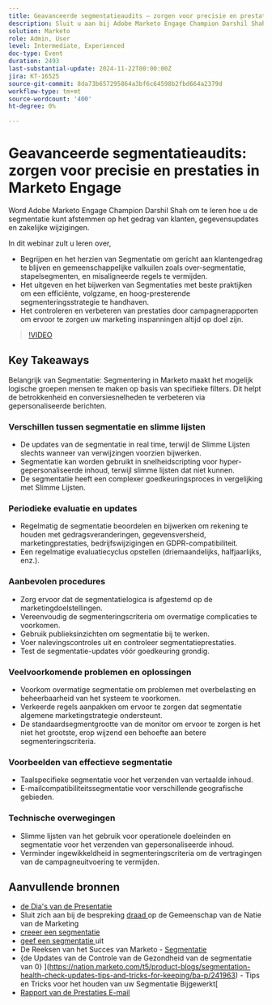 ```yaml
---
title: Geavanceerde segmentatieaudits — zorgen voor precisie en prestaties in Marketo Engage
description: Sluit u aan bij Adobe Marketo Engage Champion Darshil Shah om geavanceerde segmentatieaudits onder de knie te krijgen, te leren segmentatiestrategieën te optimaliseren, af te stemmen op het gedrag van de klant, de GDPR-compatibiliteit te behouden en de marketingprestaties te verbeteren met behulp van best practices en realtime updates.
solution: Marketo
role: Admin, User
level: Intermediate, Experienced
doc-type: Event
duration: 2493
last-substantial-update: 2024-11-22T00:00:00Z
jira: KT-16525
source-git-commit: 8da73b657295864a3bf6c64598b2fbd664a2379d
workflow-type: tm+mt
source-wordcount: '400'
ht-degree: 0%

---
```



# Geavanceerde segmentatieaudits: zorgen voor precisie en prestaties in Marketo Engage

Word Adobe Marketo Engage Champion Darshil Shah om te leren hoe u de segmentatie kunt afstemmen op het gedrag van klanten, gegevensupdates en zakelijke wijzigingen.

In dit webinar zult u leren over,

* Begrijpen en het herzien van Segmentatie om gericht aan klantengedrag te blijven en gemeenschappelijke valkuilen zoals over-segmentatie, stapelsegmenten, en misaligneerde regels te vermijden.
* Het uitgeven en het bijwerken van Segmentaties met beste praktijken om een efficiënte, volgzame, en hoog-presterende segmenteringsstrategie te handhaven.
* Het controleren en verbeteren van prestaties door campagnerapporten om ervoor te zorgen uw marketing inspanningen altijd op doel zijn.

>[!VIDEO](https://video.tv.adobe.com/v/3439383/?learn=on&enablevpops)

## Key Takeaways

Belangrijk van Segmentatie: Segmentering in Marketo maakt het mogelijk logische groepen mensen te maken op basis van specifieke filters. Dit helpt de betrokkenheid en conversiesnelheden te verbeteren via gepersonaliseerde berichten.

### Verschillen tussen segmentatie en slimme lijsten

* De updates van de segmentatie in real time, terwijl de Slimme Lijsten slechts wanneer van verwijzingen voorzien bijwerken.
* Segmentatie kan worden gebruikt in snelheidscripting voor hyper-gepersonaliseerde inhoud, terwijl slimme lijsten dat niet kunnen.
* De segmentatie heeft een complexer goedkeuringsproces in vergelijking met Slimme Lijsten.

### Periodieke evaluatie en updates

* Regelmatig de segmentatie beoordelen en bijwerken om rekening te houden met gedragsveranderingen, gegevensversheid, marketingprestaties, bedrijfswijzigingen en GDPR-compatibiliteit.
* Een regelmatige evaluatiecyclus opstellen (driemaandelijks, halfjaarlijks, enz.).

### Aanbevolen procedures

* Zorg ervoor dat de segmentatielogica is afgestemd op de marketingdoelstellingen.
* Vereenvoudig de segmenteringscriteria om overmatige complicaties te voorkomen.
* Gebruik publieksinzichten om segmentatie bij te werken.
* Voer nalevingscontroles uit en controleer segmentatieprestaties.
* Test de segmentatie-updates vóór goedkeuring grondig.

### Veelvoorkomende problemen en oplossingen

* Voorkom overmatige segmentatie om problemen met overbelasting en beheerbaarheid van het systeem te voorkomen.
* Verkeerde regels aanpakken om ervoor te zorgen dat segmentatie algemene marketingstrategie ondersteunt.
* De standaardsegmentgrootte van de monitor om ervoor te zorgen is het niet het grootste, erop wijzend een behoefte aan betere segmenteringscriteria.

### Voorbeelden van effectieve segmentatie

* Taalspecifieke segmentatie voor het verzenden van vertaalde inhoud.
* E-mailcompatibiliteitssegmentatie voor verschillende geografische gebieden.

### Technische overwegingen

* Slimme lijsten van het gebruik voor operationele doeleinden en segmentatie voor het verzenden van gepersonaliseerde inhoud.
* Verminder ingewikkeldheid in segmenteringscriteria om de vertragingen van de campagneuitvoering te vermijden.

## Aanvullende bronnen

* [ de Dia&#39;s van de Presentatie ](https://engage.adobe.com/rs/360-KCI-804/images/AME_Learn%20From%20your%20peers%20Webinar_Advanced%20Segmentation%20Audits.pdf?version=0)
* Sluit zich aan bij de bespreking [ draad ](https://nation.marketo.com/t5/product-discussions/register-now-learn-from-your-peers-advanced-segmentation-audits/td-p/353460) op de Gemeenschap van de Natie van de Marketing
* [ creeer een segmentatie ](https://experienceleague.adobe.com/en/docs/marketo/using/product-docs/personalization/segmentation-and-snippets/segmentation/create-a-segmentation)
* [ geef een segmentatie ](https://experienceleague.adobe.com/en/docs/marketo/using/product-docs/personalization/segmentation-and-snippets/segmentation/edit-a-segmentation) uit
* De Reeksen van het Succes van Marketo - [ Segmentatie ](https://nation.marketo.com/t5/product-blogs/marketo-success-series-segmentation/ba-p/304969)
* {de Updates van de Controle van de Gezondheid van de segmentatie van 0} ](https://nation.marketo.com/t5/product-blogs/segmentation-health-check-updates-tips-and-tricks-for-keeping/ba-p/241963) - Tips en Tricks voor het houden van uw Segmentatie Bijgewerkt[
* [ Rapport van de Prestaties E-mail ](https://experienceleague.adobe.com/en/docs/marketo/using/product-docs/email-marketing/email-programs/email-program-data/email-performance-report)
